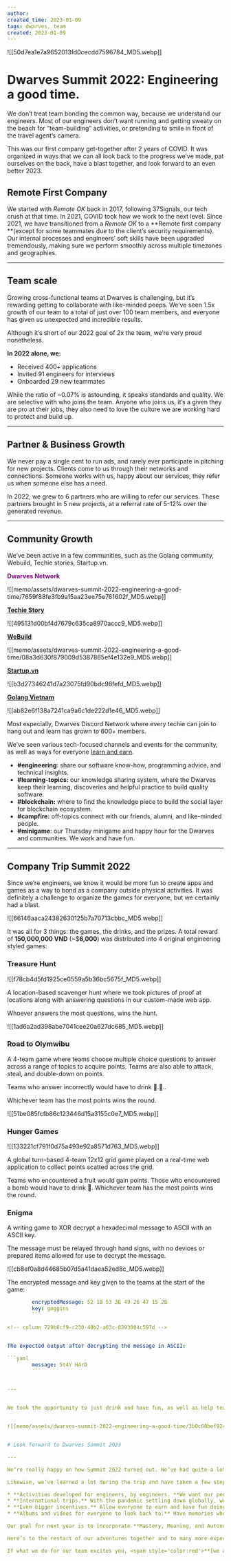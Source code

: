 ```yaml
---
author: 
created_time: 2023-01-09
tags: dwarves, team
created: 2023-01-09
---
```


![[50d7ea1e7a9652013fd0cecdd7596784_MD5.webp]]

# Dwarves Summit 2022: Engineering a good time.

We don’t treat team bonding the common way, because we understand our engineers. Most of our engineers don’t want running and getting sweaty on the beach for “team-building” activities, or pretending to smile in front of the travel agent’s camera.

This was our first company get-together after 2 years of COVID. It was organized in ways that we can all look back to the progress we’ve made, pat ourselves on the back, have a blast together, and look forward to an even better 2023.


## Remote First Company

We started with *Remote OK* back in 2017, following 37Signals, our tech crush at that time. In 2021, COVID took how we work to the next level.  Since 2021, we have transitioned from a *Remote OK* to a **Remote first company **(except for some teammates due to the client’s security requirements). Our internal processes and engineers’ soft skills have been upgraded tremendously, making sure we perform smoothly across multiple timezones and geographies.


---

## Team scale

Growing cross-functional teams at Dwarves is challenging, but it’s rewarding getting to collaborate with like-minded peeps. We’ve seen 1.5x growth of our team to a total of just over 100 team members, and everyone has given us unexpected and incredible results. 

Although it’s short of our 2022 goal of 2x the team, we’re very proud nonetheless.


**In 2022 alone, we:**

* Received 400+ applications 
* Invited 91 engineers for interviews
* Onboarded 29 new teammates

While the ratio of ~0.07% is astounding, it speaks standards and quality. We are selective with who joins the team. Anyone who joins us, it’s a given they are pro at their jobs, they also need to love the culture we are working hard to protect and build up.


---

## Partner & Business Growth

We never pay a single cent to run ads, and rarely ever participate in pitching for new projects. Clients come to us through their networks and connections. Someone works with us, happy about our services, they refer us when someone else has a need.

In 2022, we grew to 6 partners who are willing to refer our services. These partners brought in 5 new projects, at a referral rate of 5-12% over the generated revenue.


---

## Community Growth

We’ve been active in a few communities, such as the Golang community, Webuild, Techie stories, Startup.vn.


<!-- column_list 88e0b99a-1a9f-4885-9746-5472d9353ec3 -->

<!-- column d14a03e7-af71-457f-90b5-3a0dd1c926eb -->

<span style='color:purple'>**Dwarves Network**</span>


![[memo/assets/dwarves-summit-2022-engineering-a-good-time/7659f88fe3fb9a15aa23ee75e761602f_MD5.webp]]



<!-- column c4e803c9-2fd6-416c-986d-7e962f9972a1 -->

<span style='color:brown'>**[Techie Story](http://techiestory.net/)**</span>


![[495131d00bf4d7679c635ca8970accc9_MD5.webp]]

<!-- column 4df13bb2-df94-4b14-a450-9732aed35e05 -->

<span style='color:green'>**[WeBuild](http://webuild.community/)**</span>


![[memo/assets/dwarves-summit-2022-engineering-a-good-time/08a3d630f879009d5387865ef4e132e9_MD5.webp]]

<!-- column_list b39be50a-2051-4aa6-bee2-36fdaafe8d45 -->

<!-- column 18d66748-ea60-4283-82b4-ae049cb3d4fd -->

<span style='color:red'>**[Startup.vn](https://startup.vn/)**</span>

![[b3d27346241d7a23075fd90bdc98fefd_MD5.webp]]



<!-- column 700c9f79-d1a9-40be-a6ab-12690acc2c10 -->

<span style='color:blue'>**[Golang Vietnam](http://golang.org.vn/)**</span>

![[ab82e6f138a7241ca9a6c1de222d1e46_MD5.webp]]

<!-- column d632703c-9d4c-43d4-a5f2-1d1dfb72d2d3 -->



Most especially, Dwarves Discord Network where every techie can join to hang out and learn has grown to 600+ members.

We’ve seen various tech-focused channels and events for the community,  as well as ways for everyone  [learn and earn](https://earn.d.foundation/). 

* **#engineering**: share our software know-how, programming advice, and technical insights.
* **#learning-topics:** our knowledge sharing system, where the Dwarves keep their learning, discoveries and helpful practice to build quality software.
* **#blockchain:** where to find the knowledge piece to build the social layer for blockchain ecosystem.
* **#campfire:** off-topics connect with our friends, alumni, and like-minded people.
* **#minigame**: our Thursday minigame and happy hour for the Dwarves and communities. We work and have fun.

---

## Company Trip Summit 2022

<!-- column_list cb8ba53b-9b39-4b80-b44b-1e7a63e7d0d9 -->

<!-- column 7a117203-ef92-4d42-9da1-66c589cc60b3 -->

Since we’re engineers, we know it would be more fun to create apps and games as a way to bond as a company outside physical activities. It was definitely a challenge to organize the games for everyone, but we certainly had a blast.


<!-- column 3db2838e-d946-4f86-92ea-5bcb9bae6472 -->

![[66146aaca24382630125b7a70713cbbc_MD5.webp]]


It was all for 3 things: the games, the drinks, and the prizes. A total reward of **150,000,000 VND** (~$**6,000**) was distributed into 4 original engineering styled games:


### Treasure Hunt

<!-- column_list bc26e6eb-724c-4252-b348-162493292a7d -->

<!-- column 7ddd0cd7-ac74-4719-8f39-c2c088f006ae -->


![[f78cb4d5fd1925ce0559a5b36bc5675f_MD5.webp]]

<!-- column e6c04ac5-9da1-446e-9960-708d9cf7aec8 -->


A location-based scavenger hunt where we took pictures of proof at locations along with answering questions in our custom-made web app. 


Whoever answers the most questions, wins the hunt.


![[1ad6a2ad398abe7041cee20a627dc685_MD5.webp]]


### **Road to Olymwibu**

<!-- column_list ce41108a-8964-41b5-b4b8-1a8da0ee542a -->

<!-- column c4a26a32-3369-4d4c-8fab-f6c6971fcec5 -->

A 4-team game where teams choose multiple choice questions to answer across a range of topics to acquire points. Teams are also able to attack, steal, and double-down on points.

Teams who answer incorrectly would have to drink 🍺.🍺..

Whichever team has the most points wins the round.


<!-- column 422e65ab-66d3-4490-b2ce-9e41a0fd07cb -->

![[51be085fcfb86c123446d15a3155c0e7_MD5.webp]]


### Hunger Games

<!-- column_list 6ab787fb-002f-47a7-87dc-69b91b1ed18a -->

<!-- column d69505ad-f3dc-4301-aa44-d4df37d47135 -->

![[133221cf791f0d75a493e92a8571d763_MD5.webp]]


<!-- column 47997b05-59b6-4494-aee2-b76db2ef1f8c -->

A global turn-based 4-team 12x12 grid game played on a real-time web application to collect points scatted across the grid.

Teams who encountered a fruit would gain points. Those who encountered a bomb would have to drink 🍺. Whichever team has the most points wins the round.



### Enigma

<!-- column_list c5b0030e-89cf-4776-913e-ecca471dc3fc -->

<!-- column c37f37d1-5e80-4986-935c-135229be0a01 -->

A writing game to XOR decrypt a hexadecimal message to ASCII with an ASCII key. 

The message must be relayed through hand signs, with no devices or prepared items allowed for use to decrypt the message. 


<!-- column 80232de6-7dd3-4b5a-9849-db78ccf86c15 -->

![[cb8ef0a8d44685b07d5a41daea52ed8c_MD5.webp]]

<!-- column_list adece394-a93c-4ecd-bc6a-657f9cb811db -->

<!-- column 18694ff0-3e90-4603-9390-f578b6648bb4 -->


The encrypted message and key given to the teams at the start of the game:

```yaml
		encryptedMessage: 52 1B 53 3E 49 26 47 15 2B
		key: goggins
		```

<!-- column 729b6cf9-c230-40b2-a63c-8293004c597d -->


The expected output after decrypting the message in ASCII:

```yaml
		message: 5t4Y H4rD
		```


---


We took the opportunity to just drink and have fun, as well as help teams earn a bit for their efforts. We’ve also certainly enjoyed our stay in Phu Quoc as well. Our team had fun swimming near the coast, enjoying food, riding rides at the water park, and everything to explore at Phu Quoc.


![[memo/assets/dwarves-summit-2022-engineering-a-good-time/3b0c68bef924599e58947f20cdf3a765_MD5.webp]]


# Look forward to Dwarves Summit 2023

---

We’re really happy on how Summit 2022 turned out. We’ve had quite a lot of fun together as a team, and we are really excited about next year.

Likewise, we’ve learned a lot during the trip and have taken a few steps ahead in planning for our next trip.

* **Activities developed for engineers, by engineers. **We want our people to have true, meaningful fun, so we want to open opportunities to our team to take part in develop games for not just our next trip, but for everyone to enjoy.
* **International trips.** With the pandemic settling down globally, we will definitely have a look at places we haven’t been to and explore them together.
* **Even bigger incentives.** Allow everyone to earn and have fun doing so.
* **Albums and videos for everyone to look back to.** Have memories where everyone can take home, and enjoy watching and brag to their friends about.

Our goal for next year is to incorporate **Mastery, Meaning, and Autonomy**. These are some of the things we have in our backlog, and we’re certainly excited to try out more when we get to it.

Here’s to the restart of our adventures together and to many more experiences and opportunities for 2023!

If what we do for our team excites you, <span style='color:red'>**[we are always hiring and expanding the team](http://careers.d.foundation/)**</span>.
